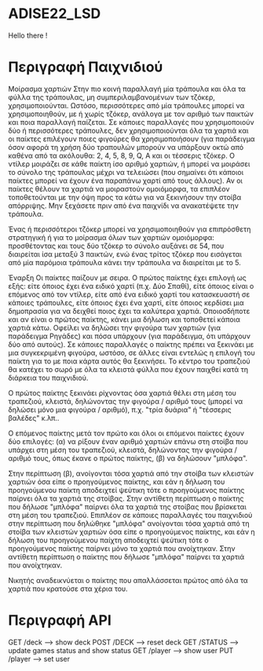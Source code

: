 # ADISE22_LSD

Hello there ! 

# Περιγραφή Παιχνιδιού


  Μοίρασμα χαρτιών
Στην πιο κοινή παραλλαγή μία τράπουλα και όλα τα φύλλα της τράπουλας, μη συμπεριλαμβανομένων των τζόκερ, χρησιμοποιούνται. Ωστόσο, περισσότερες από μία τράπουλες μπορεί να χρησιμοποιηθούν, με ή χωρίς τζόκερ, ανάλογα με τον αριθμό των παικτών και ποια παραλλαγή παίζεται. Σε κάποιες παραλλαγές που χρησιμοποιούν δύο ή περισσότερες τράπουλες, δεν χρησιμοποιούνται όλα τα χαρτιά και οι παίκτες επιλέγουν ποιες φιγούρες θα χρησιμοποιήσουν (για παράδειγμα όσον αφορά τη χρήση δύο τραπουλών μπορούν να υπάρξουν οκτώ από καθένα από τα ακόλουθα: 2, 4, 5, 8, 9, Q, Α και οι τέσσερις τζόκερ. Ο ντίλερ μοιράζει σε κάθε παίκτη ίσο αριθμό χαρτιών, ή μπορεί να μοιράσει το σύνολο της τράπουλας μέχρι να τελειώσει (που σημαίνει ότι κάποιοι παίκτες μπορεί να έχουν ένα παραπάνω χαρτί από τους άλλους). Αν οι παίκτες θέλουν τα χαρτιά να μοιραστούν ομοιόμορφα, τα επιπλέον τοποθετούνται με την όψη προς τα κάτω για να ξεκινήσουν την στοίβα απόρριψης. Μην ξεχάσετε πριν από ένα παιχνίδι να ανακατέψετε την τράπουλα.

Ένας ή περισσότεροι τζόκερ μπορεί να χρησιμοποιηθούν για επιπρόσθετη στρατηγική ή για το μοίρασμα όλων των χαρτιών ομοιόμορφα: προσθέτοντας και τους δύο τζόκερ το σύνολο αυξάνει σε 54, που διαιρείται ίσα μεταξύ 3 παικτών, ενώ ένας τρίτος τζόκερ που εισάγεται από μία παρόμοια τράπουλα κάνει την τράπουλα να διαιρείται με το 5.

Έναρξη
Οι παίκτες παίζουν με σειρα. Ο πρώτος παίκτης έχει επιλογή ως εξής: είτε όποιος έχει ένα ειδικό χαρτί (π.χ. Δύο Σπαθί), είτε όποιος είναι ο επόμενος από τον ντίλερ, είτε από ένα ειδικό χαρτί του κατασκευαστή σε κάποιες τράπουλες, είτε όποιος έχει ένα χαρτί, είτε όποιος κερδίσει μια δημοπρασία για να δειχθεί ποιος έχει τα καλύτερα χαρτιά. Οποιοσδήποτε και αν είναι ο πρώτος παίκτης, κάνει μια δήλωση και τοποθετεί κάποια χαρτιά κάτω. Οφείλει να δηλώσει την φιγούρα των χαρτιών (για παράδειγμα Ρηγάδες) και πόσα υπάρχουν (για παράδειγμα, ότι υπάρχουν δύο από αυτούς). Σε κάποιες παραλλαγές ο παίκτης πρέπει να ξεκινάει με μια συγκεκριμένη φιγούρα, ωστόσο, σε άλλες είναι εντελώς η επιλογή του παίκτη για το με ποια κάρτα αυτός θα ξεκινήσει. Το κέντρο του τραπεζιού θα κατέχει το σωρό με όλα τα κλειστά φύλλα που έχουν παιχθεί κατά τη διάρκεια του παιχνιδιού.

Ο πρώτος παίκτης ξεκινάει ρίχνοντας όσα χαρτιά θέλει στη μέση του τραπεζιού, κλειστά, δηλώνοντας την φιγούρα / αριθμό τους (μπορεί να δηλώσει μόνο μια φιγούρα / αριθμό), π.χ. "τρία δυάρια" ή "τέσσερις βαλέδες" κ.λπ..

Ο επόμενος παίκτης μετά τον πρώτο και όλοι οι επόμενοι παίκτες έχουν δύο επιλογές: (α) να ρίξουν έναν αριθμό χαρτιών επάνω στη στοίβα που υπάρχει στη μέση του τραπεζιού, κλειστά, δηλώνοντας την φιγούρα / αριθμό τους, όπως έκανε ο πρώτος παίκτης, (β) να δηλώσουν "μπλόφα".

Στην περίπτωση (β), ανοίγονται τόσα χαρτιά από την στοίβα των κλειστών χαρτιών όσα είπε ο προηγούμενος παίκτης, και εάν η δήλωση του προηγούμενου παίκτη αποδειχτεί ψεύτικη τότε ο προηγούμενος παίκτης παίρνει όλα τα χαρτιά της στοίβας. Στην αντίθετη περίπτωση ο παίκτης που δήλωσε "μπλόφα" παίρνει όλα τα χαρτιά της στοίβας που βρίσκεται στη μέση του τραπεζιού. Επιπλέον σε κάποιες παραλλαγές του παιχνιδιού στην περίπτωση που δηλώθηκε "μπλόφα" ανοίγονται τόσα χαρτιά από τη στοίβα των κλειστών χαρτιών όσα είπε ο προηγούμενος παίκτης, και εάν η δήλωση του προηγούμενου παίχτη αποδειχτεί ψεύτικη τότε ο προηγούμενος παίκτης παίρνει μόνο τα χαρτιά που ανοίχτηκαν. Στην αντίθετη περίπτωση ο παίκτης που δήλωσε "μπλόφα" παίρνει τα χαρτιά που ανοίχτηκαν.

Νικητής αναδεικνύεται ο παίκτης που απαλλάσσεται πρώτος από όλα τα χαρτιά που κρατούσε στα χέρια του.


# Περιγραφή API

GET /deck  --> show deck
POST /DECK --> reset deck
GET /STATUS --> update games status and show status 
GET /player --> show user 
PUT /player --> set user 









